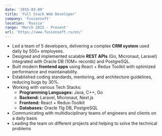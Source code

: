 ```yaml
---
date: '2015-03-09'
title: 'Full Stack Web Developer'
company: 'Fusionsoft'
location: 'Russia'
range: 'March 2015 - Present'
url: 'https://www.fusionsoft.ru/en/'
---
```


- Led a team of 5 developers, delivering a complex **CRM system** used daily by 500+ employees.
- Designed and implemented scalable **REST APIs** (Go, Micronaut, Laravel) integrated with Oracle DB (10M+ records) and PostgreSQL.
- Built modern **frontend apps** using React + Redux Toolkit with optimized performance and maintainability.
- Established coding standards, mentoring, and architecture guidelines, reducing bugs by 30%.
- Working with various Tech Stacks:
  - **Programming Languages:** Java, C++, Go
  - **Backend:** Laravel, Micronaut, Next.js
  - **Frontend:** React + Redux-Toolkit
  - **Databases:** Oracle 11g DB, PostgreSQL
- Communicating with multidisciplinary teams of engineers and clients on a daily basis
- Leading the team on different projects and helping to solve the technical problems
